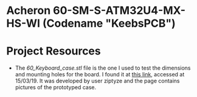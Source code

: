 # Acheron 60-SM-S-ATM32U4-MX-HS-WI (Codename "KeebsPCB")

Project Resources
=================

  * The *60_Keyboard_case.stl* file is the one I used to test the dimensions and mounting holes for the board. I found it at [this link](https://www.thingiverse.com/thing:983332), accessed at 15/03/19. It was developed by user ziptyze and the page contains pictures of the prototyped case.
